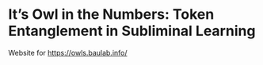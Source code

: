 # It’s Owl in the Numbers: Token Entanglement in Subliminal Learning

Website for https://owls.baulab.info/